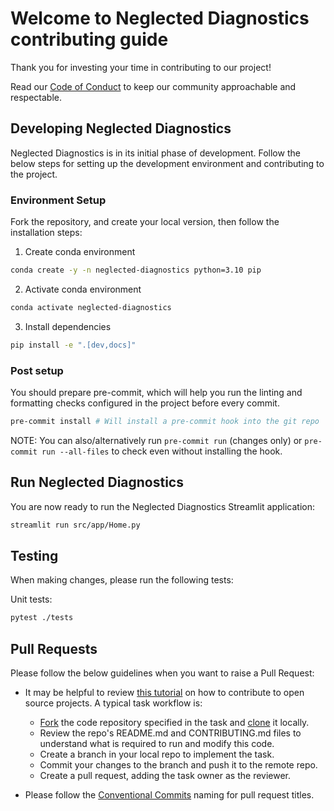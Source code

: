# Welcome to Neglected Diagnostics contributing guide

Thank you for investing your time in contributing to our project!

Read our [Code of Conduct](https://github.com/uw-ssec/code-of-conduct/blob/main/CODE_OF_CONDUCT.md) to keep our community approachable and respectable.

## Developing Neglected Diagnostics

Neglected Diagnostics is in its initial phase of development. Follow the below steps for setting up the development environment and contributing to the project.

### Environment Setup

Fork the repository, and create your local version, then follow the installation steps:

1. Create conda environment

```bash
conda create -y -n neglected-diagnostics python=3.10 pip
```

2. Activate conda environment

```bash
conda activate neglected-diagnostics
```

3. Install dependencies

```bash
pip install -e ".[dev,docs]"
```

### Post setup

You should prepare pre-commit, which will help you run the linting and formatting checks configured in the project before every commit.

```bash
pre-commit install # Will install a pre-commit hook into the git repo
```

NOTE: You can also/alternatively run `pre-commit run` (changes only) or `pre-commit run --all-files` to check even without installing the hook.

## Run Neglected Diagnostics

You are now ready to run the Neglected Diagnostics Streamlit application:

```bash
streamlit run src/app/Home.py
```


## Testing

When making changes, please run the following tests:

Unit tests:

```bash
pytest ./tests
```

## Pull Requests

Please follow the below guidelines when you want to raise a Pull Request:

- It may be helpful to review [this tutorial](https://www.dataschool.io/how-to-contribute-on-github/) on how to contribute to open source projects. A typical task workflow is:

    - [Fork](https://docs.github.com/en/get-started/quickstart/fork-a-repo) the code repository specified in the task and [clone](https://docs.github.com/en/repositories/creating-and-managing-repositories/cloning-a-repository) it locally.
    - Review the repo's README.md and CONTRIBUTING.md files to understand what is required to run and modify this code. 
    - Create a branch in your local repo to implement the task.
    - Commit your changes to the branch and push it to the remote repo.
    - Create a pull request, adding the task owner as the reviewer.

- Please follow the [Conventional Commits](https://github.com/uw-ssec/rse-guidelines/blob/main/conventional-commits.md) naming for pull request titles.
